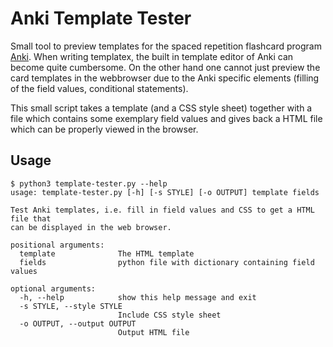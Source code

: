 # Anki Template Tester

Small tool to preview templates for the spaced repetition flashcard program [Anki](https://apps.ankiweb.net/).
When writing templatex, the built in template editor of Anki can become quite cumbersome. On the other hand one cannot just preview the card templates in the webbrowser due to the Anki specific elements (filling of the field values, conditional statements).

This small script takes a template (and a CSS style sheet) together with a file which contains some exemplary field values and gives back a HTML file which can be properly viewed in the browser.

## Usage

```
$ python3 template-tester.py --help
usage: template-tester.py [-h] [-s STYLE] [-o OUTPUT] template fields

Test Anki templates, i.e. fill in field values and CSS to get a HTML file that
can be displayed in the web browser.

positional arguments:
  template              The HTML template
  fields                python file with dictionary containing field values

optional arguments:
  -h, --help            show this help message and exit
  -s STYLE, --style STYLE
                        Include CSS style sheet
  -o OUTPUT, --output OUTPUT
                        Output HTML file
```